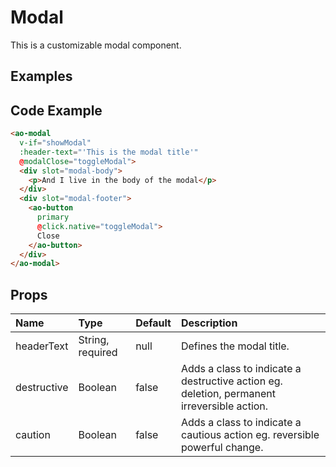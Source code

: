 # Modal

This is a customizable modal component.

## Examples

<Doc-Modal/>

## Code Example
```html
<ao-modal
  v-if="showModal"
  :header-text="'This is the modal title'"
  @modalClose="toggleModal">
  <div slot="modal-body">
    <p>And I live in the body of the modal</p>
  </div>
  <div slot="modal-footer">
    <ao-button
      primary
      @click.native="toggleModal">
      Close
    </ao-button>
  </div>
</ao-modal>
```

## Props

| Name         | Type     | Default | Description                                                           |
|:-------------|:---------|:---------|:----------------------------------------------------------------------|
| headerText | String, required | null | Defines the modal title. |
| destructive | Boolean | false | Adds a class to indicate a destructive action eg. deletion, permanent irreversible action. |
| caution | Boolean | false | Adds a class to indicate a cautious action eg. reversible powerful change. |

